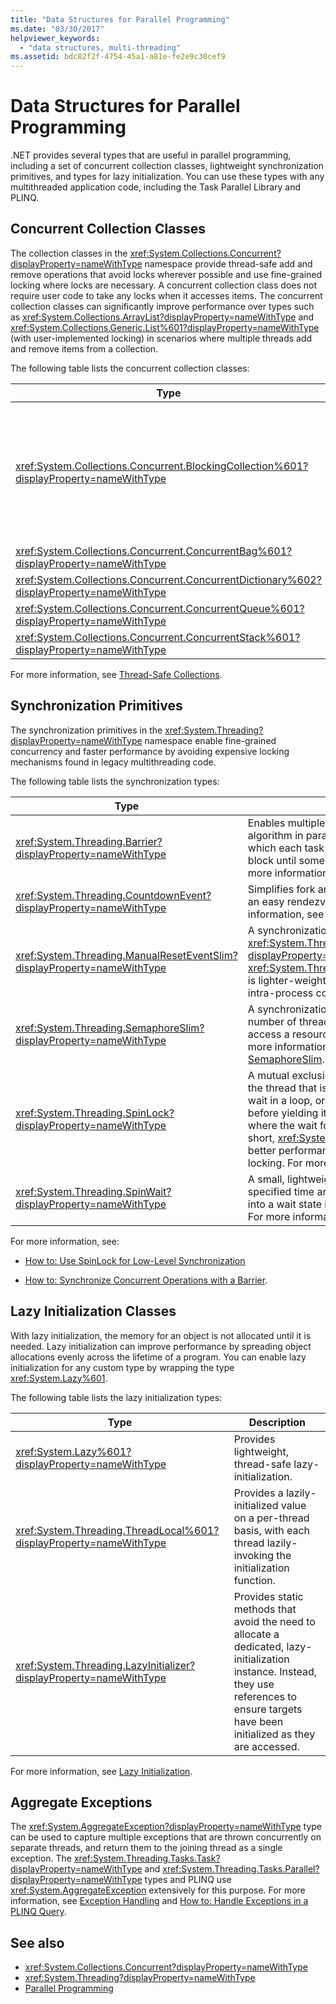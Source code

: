 ```yaml
---
title: "Data Structures for Parallel Programming"
ms.date: "03/30/2017"
helpviewer_keywords: 
  - "data structures, multi-threading"
ms.assetid: bdc82f2f-4754-45a1-a81e-fe2e9c30cef9
---
```

# Data Structures for Parallel Programming

.NET provides several types that are useful in parallel programming, including a set of concurrent collection classes, lightweight synchronization primitives, and types for lazy initialization. You can use these types with any multithreaded application code, including the Task Parallel Library and PLINQ.  
  
## Concurrent Collection Classes  

 The collection classes in the <xref:System.Collections.Concurrent?displayProperty=nameWithType> namespace provide thread-safe add and remove operations that avoid locks wherever possible and use fine-grained locking where locks are necessary. A concurrent collection class does not require user code to take any locks when it accesses items. The concurrent collection classes can significantly improve performance over types such as <xref:System.Collections.ArrayList?displayProperty=nameWithType> and <xref:System.Collections.Generic.List%601?displayProperty=nameWithType> (with user-implemented locking) in scenarios where multiple threads add and remove items from a collection.  
  
 The following table lists the concurrent collection classes:  
  
|Type|Description|  
|----------|-----------------|  
|<xref:System.Collections.Concurrent.BlockingCollection%601?displayProperty=nameWithType>|Provides blocking and bounding capabilities for thread-safe collections that implement <xref:System.Collections.Concurrent.IProducerConsumerCollection%601?displayProperty=nameWithType>. Producer threads block if no slots are available or if the collection is full. Consumer threads block if the collection is empty. This type also supports non-blocking access by consumers and producers. <xref:System.Collections.Concurrent.BlockingCollection%601> can be used as a base class or backing store to provide blocking and bounding for any collection class that supports <xref:System.Collections.Generic.IEnumerable%601>.|  
|<xref:System.Collections.Concurrent.ConcurrentBag%601?displayProperty=nameWithType>|A thread-safe bag implementation that provides scalable add and get operations.|  
|<xref:System.Collections.Concurrent.ConcurrentDictionary%602?displayProperty=nameWithType>|A concurrent and scalable dictionary type.|  
|<xref:System.Collections.Concurrent.ConcurrentQueue%601?displayProperty=nameWithType>|A concurrent and scalable FIFO queue.|  
|<xref:System.Collections.Concurrent.ConcurrentStack%601?displayProperty=nameWithType>|A concurrent and scalable LIFO stack.|  
  
 For more information, see [Thread-Safe Collections](../collections/thread-safe/index.md).  
  
## Synchronization Primitives  

 The synchronization primitives in the <xref:System.Threading?displayProperty=nameWithType> namespace enable fine-grained concurrency and faster performance by avoiding expensive locking mechanisms found in legacy multithreading code.
  
 The following table lists the synchronization types:  
  
|Type|Description|  
|----------|-----------------|  
|<xref:System.Threading.Barrier?displayProperty=nameWithType>|Enables multiple threads to work on an algorithm in parallel by providing a point at which each task can signal its arrival and then block until some or all tasks have arrived. For more information, see [Barrier](../threading/barrier.md).|  
|<xref:System.Threading.CountdownEvent?displayProperty=nameWithType>|Simplifies fork and join scenarios by providing an easy rendezvous mechanism. For more information, see [CountdownEvent](../threading/countdownevent.md).|  
|<xref:System.Threading.ManualResetEventSlim?displayProperty=nameWithType>|A synchronization primitive similar to <xref:System.Threading.ManualResetEvent?displayProperty=nameWithType>. <xref:System.Threading.ManualResetEventSlim> is lighter-weight but can only be used for intra-process communication.|  
|<xref:System.Threading.SemaphoreSlim?displayProperty=nameWithType>|A synchronization primitive that limits the number of threads that can concurrently access a resource or a pool of resources. For more information, see [Semaphore and SemaphoreSlim](../threading/semaphore-and-semaphoreslim.md).|  
|<xref:System.Threading.SpinLock?displayProperty=nameWithType>|A mutual exclusion lock primitive that causes the thread that is trying to acquire the lock to wait in a loop, or *spin*, for a period of time before yielding its quantum. In scenarios where the wait for the lock is expected to be short, <xref:System.Threading.SpinLock> offers better performance than other forms of locking. For more information, see [SpinLock](../threading/spinlock.md).|  
|<xref:System.Threading.SpinWait?displayProperty=nameWithType>|A small, lightweight type that will spin for a specified time and eventually put the thread into a wait state if the spin count is exceeded.  For more information, see [SpinWait](../threading/spinwait.md).|  
  
 For more information, see:  
  
- [How to: Use SpinLock for Low-Level Synchronization](../threading/how-to-use-spinlock-for-low-level-synchronization.md)  
  
- [How to: Synchronize Concurrent Operations with a Barrier](../threading/how-to-synchronize-concurrent-operations-with-a-barrier.md).  
  
## Lazy Initialization Classes  

 With lazy initialization, the memory for an object is not allocated until it is needed. Lazy initialization can improve performance by spreading object allocations evenly across the lifetime of a program. You can enable lazy initialization for any custom type by wrapping the type <xref:System.Lazy%601>.  
  
 The following table lists the lazy initialization types:  
  
|Type|Description|  
|----------|-----------------|  
|<xref:System.Lazy%601?displayProperty=nameWithType>|Provides lightweight, thread-safe lazy-initialization.|  
|<xref:System.Threading.ThreadLocal%601?displayProperty=nameWithType>|Provides a lazily-initialized value on a per-thread basis, with each thread lazily-invoking the initialization function.|  
|<xref:System.Threading.LazyInitializer?displayProperty=nameWithType>|Provides static methods that avoid the need to allocate a dedicated, lazy-initialization instance. Instead, they use references to ensure targets have been initialized as they are accessed.|  
  
 For more information, see [Lazy Initialization](../../framework/performance/lazy-initialization.md).  
  
## Aggregate Exceptions  

 The <xref:System.AggregateException?displayProperty=nameWithType> type can be used to capture multiple exceptions that are thrown concurrently on separate threads, and return them to the joining thread as a single exception. The <xref:System.Threading.Tasks.Task?displayProperty=nameWithType> and <xref:System.Threading.Tasks.Parallel?displayProperty=nameWithType> types and PLINQ use <xref:System.AggregateException> extensively for this purpose. For more information, see [Exception Handling](exception-handling-task-parallel-library.md) and [How to: Handle Exceptions in a PLINQ Query](how-to-handle-exceptions-in-a-plinq-query.md).  
  
## See also

- <xref:System.Collections.Concurrent?displayProperty=nameWithType>
- <xref:System.Threading?displayProperty=nameWithType>
- [Parallel Programming](index.md)
